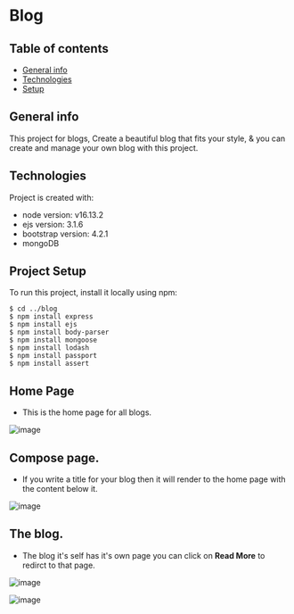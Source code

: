 # Blog


## Table of contents
* [General info](#general-info)
* [Technologies](#technologies)
* [Setup](#Project-setup)

## General info
This project for blogs, Create a beautiful blog that fits your style, & you can create and manage your own blog with this project.
	
## Technologies
Project is created with:
* node version: v16.13.2
* ejs version: 3.1.6
* bootstrap version: 4.2.1
* mongoDB
	
## Project Setup
To run this project, install it locally using npm:

```
$ cd ../blog
$ npm install express
$ npm install ejs
$ npm install body-parser
$ npm install mongoose
$ npm install lodash
$ npm install passport
$ npm install assert
```

## Home Page

 - This is the home page for all blogs.
 
![image](https://user-images.githubusercontent.com/51037193/150534544-f80ea4d5-7388-49fa-8072-c839a43df854.png)






## Compose page.

  - If you write a title for your blog then it will render to the home page with the content below it.

![image](https://user-images.githubusercontent.com/51037193/150534878-22acd229-c425-4be0-8d62-80c3f1fc4be0.png)




## The blog.

 - The blog it's self has it's own page you can click on **Read More** to redirct to that page.

![image](https://user-images.githubusercontent.com/51037193/150535315-09b87c51-27a5-4516-8ba0-d0482fbb92ab.png)


![image](https://user-images.githubusercontent.com/51037193/150535903-b9478844-09ee-4195-9e57-93988ffc55a0.png)


